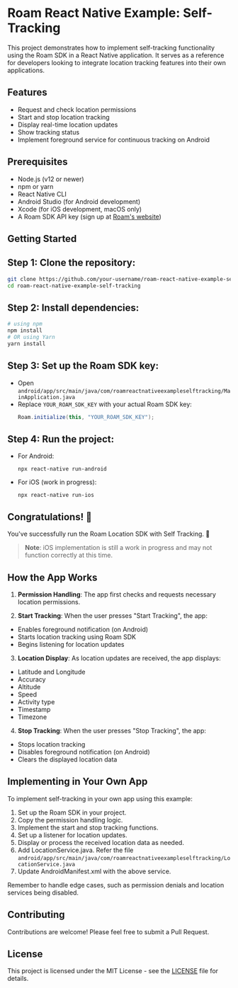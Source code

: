 # Roam React Native Example: Self-Tracking

This project demonstrates how to implement self-tracking functionality using the Roam SDK in a React Native application. It serves as a reference for developers looking to integrate location tracking features into their own applications.

## Features

- Request and check location permissions
- Start and stop location tracking
- Display real-time location updates
- Show tracking status
- Implement foreground service for continuous tracking on Android

## Prerequisites

- Node.js (v12 or newer)
- npm or yarn
- React Native CLI
- Android Studio (for Android development)
- Xcode (for iOS development, macOS only)
- A Roam SDK API key (sign up at [Roam's website](https://roam.ai/))

## Getting Started

## Step 1: Clone the repository:

```bash
git clone https://github.com/your-username/roam-react-native-example-self-tracking.git
cd roam-react-native-example-self-tracking
```

## Step 2: Install dependencies:

```bash
# using npm
npm install
# OR using Yarn
yarn install
```

## Step 3: Set up the Roam SDK key:
- Open `android/app/src/main/java/com/roamreactnativeexampleselftracking/MainApplication.java`
- Replace `YOUR_ROAM_SDK_KEY` with your actual Roam SDK key:
  ```java
  Roam.initialize(this, "YOUR_ROAM_SDK_KEY");
  ```

## Step 4: Run the project:
- For Android:
  ```
  npx react-native run-android
  ```
- For iOS (work in progress):
  ```
  npx react-native run-ios
  ```

## Congratulations! :tada:

You've successfully run the Roam Location SDK with Self Tracking. :partying_face:

>**Note**: iOS implementation is still a work in progress and may not function correctly at this time.

## How the App Works

1. **Permission Handling**: The app first checks and requests necessary location permissions.

2. **Start Tracking**: When the user presses "Start Tracking", the app:
- Enables foreground notification (on Android)
- Starts location tracking using Roam SDK
- Begins listening for location updates

3. **Location Display**: As location updates are received, the app displays:
- Latitude and Longitude
- Accuracy
- Altitude
- Speed
- Activity type
- Timestamp
- Timezone

4. **Stop Tracking**: When the user presses "Stop Tracking", the app:
- Stops location tracking
- Disables foreground notification (on Android)
- Clears the displayed location data

## Implementing in Your Own App

To implement self-tracking in your own app using this example:

1. Set up the Roam SDK in your project.
2. Copy the permission handling logic.
3. Implement the start and stop tracking functions.
4. Set up a listener for location updates.
5. Display or process the received location data as needed.
6. Add LocationService.java. Refer the file `android/app/src/main/java/com/roamreactnativeexampleselftracking/LocationService.java`
7. Update AndroidManifest.xml with the above service.

Remember to handle edge cases, such as permission denials and location services being disabled.

## Contributing

Contributions are welcome! Please feel free to submit a Pull Request.

## License

This project is licensed under the MIT License - see the [LICENSE](LICENSE) file for details.